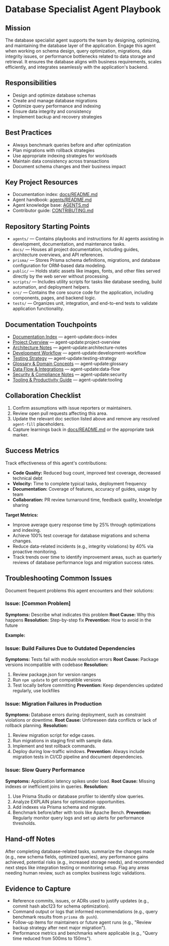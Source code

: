 <!-- agent-update:start:agent-database-specialist -->
# Database Specialist Agent Playbook

## Mission
The database specialist agent supports the team by designing, optimizing, and maintaining the database layer of the application. Engage this agent when working on schema design, query optimization, migrations, data integrity issues, or performance bottlenecks related to data storage and retrieval. It ensures the database aligns with business requirements, scales efficiently, and integrates seamlessly with the application's backend.

## Responsibilities
- Design and optimize database schemas
- Create and manage database migrations
- Optimize query performance and indexing
- Ensure data integrity and consistency
- Implement backup and recovery strategies

## Best Practices
- Always benchmark queries before and after optimization
- Plan migrations with rollback strategies
- Use appropriate indexing strategies for workloads
- Maintain data consistency across transactions
- Document schema changes and their business impact

## Key Project Resources
- Documentation index: [docs/README.md](../docs/README.md)
- Agent handbook: [agents/README.md](./README.md)
- Agent knowledge base: [AGENTS.md](../../AGENTS.md)
- Contributor guide: [CONTRIBUTING.md](../../CONTRIBUTING.md)

## Repository Starting Points
- `agents/` — Contains playbooks and instructions for AI agents assisting in development, documentation, and maintenance tasks.
- `docs/` — Houses all project documentation, including guides, architecture overviews, and API references.
- `prisma/` — Stores Prisma schema definitions, migrations, and database configuration for ORM-based data modeling.
- `public/` — Holds static assets like images, fonts, and other files served directly by the web server without processing.
- `scripts/` — Includes utility scripts for tasks like database seeding, build automation, and deployment helpers.
- `src/` — Contains the core source code for the application, including components, pages, and backend logic.
- `tests/` — Organizes unit, integration, and end-to-end tests to validate application functionality.

## Documentation Touchpoints
- [Documentation Index](../docs/README.md) — agent-update:docs-index
- [Project Overview](../docs/project-overview.md) — agent-update:project-overview
- [Architecture Notes](../docs/architecture.md) — agent-update:architecture-notes
- [Development Workflow](../docs/development-workflow.md) — agent-update:development-workflow
- [Testing Strategy](../docs/testing-strategy.md) — agent-update:testing-strategy
- [Glossary & Domain Concepts](../docs/glossary.md) — agent-update:glossary
- [Data Flow & Integrations](../docs/data-flow.md) — agent-update:data-flow
- [Security & Compliance Notes](../docs/security.md) — agent-update:security
- [Tooling & Productivity Guide](../docs/tooling.md) — agent-update:tooling

<!-- agent-readonly:guidance -->
## Collaboration Checklist
1. Confirm assumptions with issue reporters or maintainers.
2. Review open pull requests affecting this area.
3. Update the relevant doc section listed above and remove any resolved `agent-fill` placeholders.
4. Capture learnings back in [docs/README.md](../docs/README.md) or the appropriate task marker.

## Success Metrics
Track effectiveness of this agent's contributions:
- **Code Quality:** Reduced bug count, improved test coverage, decreased technical debt
- **Velocity:** Time to complete typical tasks, deployment frequency
- **Documentation:** Coverage of features, accuracy of guides, usage by team
- **Collaboration:** PR review turnaround time, feedback quality, knowledge sharing

**Target Metrics:**
- Improve average query response time by 25% through optimizations and indexing.
- Achieve 100% test coverage for database migrations and schema changes.
- Reduce data-related incidents (e.g., integrity violations) by 40% via proactive monitoring.
- Track trends over time to identify improvement areas, such as quarterly reviews of database performance logs and migration success rates.

## Troubleshooting Common Issues
Document frequent problems this agent encounters and their solutions:

### Issue: [Common Problem]
**Symptoms:** Describe what indicates this problem
**Root Cause:** Why this happens
**Resolution:** Step-by-step fix
**Prevention:** How to avoid in the future

**Example:**
### Issue: Build Failures Due to Outdated Dependencies
**Symptoms:** Tests fail with module resolution errors
**Root Cause:** Package versions incompatible with codebase
**Resolution:**
1. Review package.json for version ranges
2. Run `npm update` to get compatible versions
3. Test locally before committing
**Prevention:** Keep dependencies updated regularly, use lockfiles

### Issue: Migration Failures in Production
**Symptoms:** Database errors during deployment, such as constraint violations or downtime.
**Root Cause:** Unforeseen data conflicts or lack of rollback planning.
**Resolution:**
1. Review migration script for edge cases.
2. Run migrations in staging first with sample data.
3. Implement and test rollback commands.
4. Deploy during low-traffic windows.
**Prevention:** Always include migration tests in CI/CD pipeline and document dependencies.

### Issue: Slow Query Performance
**Symptoms:** Application latency spikes under load.
**Root Cause:** Missing indexes or inefficient joins in queries.
**Resolution:**
1. Use Prisma Studio or database profiler to identify slow queries.
2. Analyze EXPLAIN plans for optimization opportunities.
3. Add indexes via Prisma schema and migrate.
4. Benchmark before/after with tools like Apache Bench.
**Prevention:** Regularly monitor query logs and set up alerts for performance thresholds.

## Hand-off Notes
After completing database-related tasks, summarize the changes made (e.g., new schema fields, optimized queries), any performance gains achieved, potential risks (e.g., increased storage needs), and recommended next steps like integration testing or monitoring setup. Flag any areas needing human review, such as complex business logic validations.

## Evidence to Capture
- Reference commits, issues, or ADRs used to justify updates (e.g., commit hash abc123 for schema optimization).
- Command output or logs that informed recommendations (e.g., query benchmark results from `prisma db push`).
- Follow-up items for maintainers or future agent runs (e.g., "Review backup strategy after next major migration").
- Performance metrics and benchmarks where applicable (e.g., "Query time reduced from 500ms to 150ms").
<!-- agent-update:end -->
